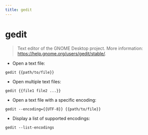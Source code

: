 ```yaml
---
title: gedit
---
```

# gedit

> Text editor of the GNOME Desktop project.
> More information: <https://help.gnome.org/users/gedit/stable/>.

- Open a text file:

`gedit {{path/to/file}}`

- Open multiple text files:

`gedit {{file1 file2 ...}}`

- Open a text file with a specific encoding:

`gedit --encoding={{UTF-8}} {{path/to/file}}`

- Display a list of supported encodings:

`gedit --list-encodings`
